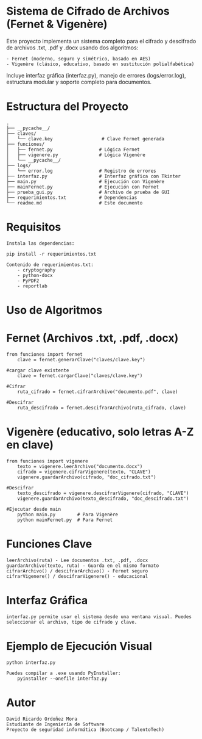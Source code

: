 # Sistema de Cifrado de Archivos (Fernet & Vigenère)

Este proyecto implementa un sistema completo para el cifrado y descifrado de archivos .txt, .pdf y .docx usando dos algoritmos:

    - Fernet (moderno, seguro y simétrico, basado en AES)
    - Vigenère (clásico, educativo, basado en sustitución polialfabética)

Incluye interfaz gráfica (interfaz.py), manejo de errores (logs/error.log), estructura modular y soporte completo para documentos.


# Estructura del Proyecto

    .
    ├── __pycache__/
    ├── claves/
    │   └── clave.key                  # Clave Fernet generada
    ├── funciones/
    │   ├── fernet.py                 # Lógica Fernet
    │   ├── vigenere.py               # Lógica Vigenère
    │   └── __pycache__/
    ├── logs/
    │   └── error.log                 # Registro de errores
    ├── interfaz.py                   # Interfaz gráfica con Tkinter
    ├── main.py                       # Ejecución con Vigenère
    ├── mainFernet.py                 # Ejecución con Fernet
    ├── prueba_gui.py                 # Archivo de prueba de GUI
    ├── requerimientos.txt            # Dependencias
    └── readme.md                     # Este documento


# Requisitos

    Instala las dependencias:

    pip install -r requerimientos.txt

    Contenido de requerimientos.txt:
        - cryptography
        - python-docx
        - PyPDF2
        - reportlab


# Uso de Algoritmos


# Fernet (Archivos .txt, .pdf, .docx)
    from funciones import fernet
        clave = fernet.generarClave("claves/clave.key")

    #cargar clave existente
        clave = fernet.cargarClave("claves/clave.key")

    #Cifrar
        ruta_cifrado = fernet.cifrarArchivo("documento.pdf", clave)

    #Descifrar
        ruta_descifrado = fernet.descifrarArchivo(ruta_cifrado, clave)


# Vigenère (educativo, solo letras A-Z en clave)
    from funciones import vigenere
        texto = vigenere.leerArchivo("documento.docx")
        cifrado = vigenere.cifrarVigenere(texto, "CLAVE")
        vigenere.guardarArchivo(cifrado, "doc_cifrado.txt")

    #Descifrar
        texto_descifrado = vigenere.descifrarVigenere(cifrado, "CLAVE")
        vigenere.guardarArchivo(texto_descifrado, "doc_descifrado.txt")

    #Ejecutar desde main
        python main.py        # Para Vigenère
        python mainFernet.py  # Para Fernet


# Funciones Clave

    leerArchivo(ruta) - Lee documentos .txt, .pdf, .docx
    guardarArchivo(texto, ruta) - Guarda en el mismo formato
    cifrarArchivo() / descifrarArchivo() - Fernet seguro
    cifrarVigenere() / descifrarVigenere() - educacional


# Interfaz Gráfica

    interfaz.py permite usar el sistema desde una ventana visual. Puedes seleccionar el archivo, tipo de cifrado y clave.


# Ejemplo de Ejecución Visual
    python interfaz.py

    Puedes compilar a .exe usando PyInstaller:
        pyinstaller --onefile interfaz.py


# Autor

    David Ricardo Ordoñez Mora
    Estudiante de Ingeniería de Software
    Proyecto de seguridad informática (Bootcamp / TalentoTech)


